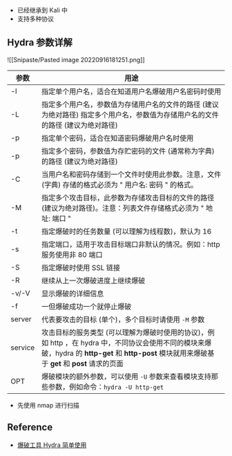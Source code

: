 - 已经继承到 Kali 中
- 支持多种协议

## Hydra 参数详解

![[Snipaste/Pasted image 20220916181251.png]]

| 参数    | 用途                                                                                                                         |
| ------- | ---------------------------------------------------------------------------------------------------------------------------- |
| -l      | 指定单个用户名，适合在知道用户名爆破用户名密码时使用                                                                         |
| -L      | 指定多个用户名，参数值为存储用户名的文件的路径 (建议为绝对路径) 指定多个用户名，参数值为存储用户名的文件的路径 (建议为绝对路径) |
| -p      |    指定单个密码，适合在知道密码爆破用户名时使用                                                                                                                          |
| -p      | 指定多个密码，参数值为存贮密码的文件 (通常称为字典) 的路径 (建议为绝对路径)                                                                                                                             |
| -C      |   当用户名和密码存储到一个文件时使用此参数。注意，文件 (字典) 存储的格式必须为 " 用户名: 密码 " 的格式。                                                                                                                           |
| -M      |   指定多个攻击目标，此参数为存储攻击目标的文件的路径 (建议为绝对路径)。注意：列表文件存储格式必须为 " 地址: 端口 "                                                                                                                           |
| -t      |       指定爆破时的任务数量 (可以理解为线程数)，默认为 16                                                                                                                       |
| -s      |     指定端口，适用于攻击目标端口非默认的情况。例如：http 服务使用非 80 端口                                                                                                                         |
| -S      |     指定爆破时使用 SSL 链接                                                                                                                         |
| -R      |    继续从上一次爆破进度上继续爆破                                                                                                                          |
| -v/-V   |     显示爆破的详细信息                                                                                                                         |
| -f      |     一但爆破成功一个就停止爆破                                                                                                                         |
| server  |  代表要攻击的目标 (单个)，多个目标时请使用 `-M` 参数                                                                                                                            |
| service |攻击目标的服务类型 (可以理解为爆破时使用的协议)，例如 http ，在 hydra 中，不同协议会使用不同的模块来爆破，hydra 的 **http-get** 和 **http-post** 模块就用来爆破基于 **get** 和 **post** 请求的页面                                                                                                                              |
| OPT     | 爆破模块的额外参数，可以使用 `-U` 参数来查看模块支持那些参数，例如命令：`hydra -U http-get`                                                                                                                             |

- 先使用 nmap 进行扫描

## Reference

- [爆破工具 Hydra 简单使用](https://www.jianshu.com/p/4da49f179cee)

